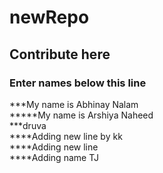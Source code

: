 # newRepo
## Contribute here
### Enter names below this line
***My name is Abhinay Nalam  
*****My name is Arshiya Naheed  
***druva  
****Adding new line by kk  
****Adding new line  
****Adding name TJ

